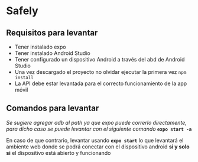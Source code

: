 # Safely

## Requisitos para levantar
* Tener instalado expo
* Tener instalado Android Studio
* Tener configurado un dispositivo Android a través del abd de Android Studio
* Una vez descargado el proyecto no olvidar ejecutar la primera vez ```npm install```
* La API debe estar levantada para el correcto funcionamiento de la app móvil

## Comandos para levantar
_Se sugiere agregar adb al path ya que expo puede correrlo directamente, para dicho caso
se puede levantar con el siguiente comando_ 
__```expo start -a```__

En caso de que contrario, levantar usando
__```expo start```__
lo que levantará el ambiente web donde se podrá conectar con el dispositivo android __si y solo si__ el dispositivo está abierto y funcionando
